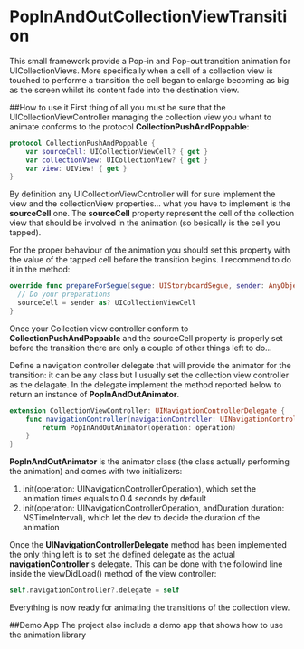 # PopInAndOutCollectionViewTransition
This small framework provide a Pop-in and Pop-out transition animation for UICollectionViews. More specifically when a cell of a collection view is touched to performe a transition the cell began to enlarge becoming as big as the screen whilst its content fade into the destination view. 

##How to use it
First thing of all you must be sure that the UICollectionViewController managing the collection view you whant to animate conforms to the protocol **CollectionPushAndPoppable**:
```swift
protocol CollectionPushAndPoppable {
    var sourceCell: UICollectionViewCell? { get }
    var collectionView: UICollectionView? { get }
    var view: UIView! { get }
}
```
By definition any UICollectionViewController will for sure implement the view and the collectionView properties... what you have to implement is the **sourceCell** one.
The **sourceCell** property represent the cell of the collection view that should be involved in the animation (so besically is the cell you tapped).

For the proper behaviour of the animation you should set this property with the value of the tapped cell before the transition begins. I recommend to do it in the method:
```swift
override func prepareForSegue(segue: UIStoryboardSegue, sender: AnyObject?) {
  // Do your preparations
  sourceCell = sender as? UICollectionViewCell
}
```

Once your Collection view controller conform to **CollectionPushAndPoppable** and the sourceCell property is properly set before the transition there are only a couple of other things left to do...

Define a navigation controller delegate that will provide the animator for the transition: it can be any class but I usually set the collection view controller as the delagate. In the delegate implement the method reported below to return an instance of **PopInAndOutAnimator**.
```swift
extension CollectionViewController: UINavigationControllerDelegate {
    func navigationController(navigationController: UINavigationController, animationControllerForOperation operation: UINavigationControllerOperation, fromViewController fromVC: UIViewController, toViewController toVC: UIViewController) -> UIViewControllerAnimatedTransitioning? {
        return PopInAndOutAnimator(operation: operation)
    }
}
```
**PopInAndOutAnimator** is the animator class (the class actually performing the animation) and comes with two initializers:
1. init(operation: UINavigationControllerOperation), which set the animation times equals to 0.4 seconds by default
2. init(operation: UINavigationControllerOperation, andDuration duration: NSTimeInterval), which let the dev to decide the duration of the animation

Once the **UINavigationControllerDelegate** method has been implemented the only thing left is to set the defined delegate as the actual **navigationController**'s delegate. This can be done with the followind line inside the viewDidLoad() method of the view controller:
```swift
self.navigationController?.delegate = self
```

Everything is now ready for animating the transitions of the collection view.

##Demo App
The project also include a demo app that shows how to use the animation library

